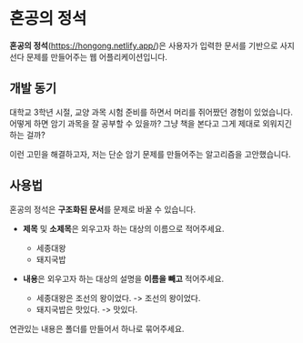 # 혼공의 정석
 **혼공의 정석**(https://hongong.netlify.app/)은 사용자가 입력한 문서를 기반으로 사지선다 문제를 만들어주는 웹 어플리케이션입니다.



## 개발 동기

대학교 3학년 시절, 교양 과목 시험 준비를 하면서 머리를 쥐어짰던 경험이 있었습니다. 어떻게 하면 암기 과목을 잘 공부할 수 있을까? 그냥 책을 본다고 그게 제대로 외워지긴 하는 걸까?

이런 고민을 해결하고자, 저는 단순 암기 문제를 만들어주는 알고리즘을 고안했습니다.



## 사용법

혼공의 정석은 **구조화된 문서**를 문제로 바꿀 수 있습니다.

- **제목** 및 **소제목**은 외우고자 하는 대상의 이름으로 적어주세요.
  - 세종대왕
  - 돼지국밥

- **내용**은 외우고자 하는 대상의 설명을 **이름을 빼고** 적어주세요.
  - 세종대왕은 조선의 왕이었다. -> 조선의 왕이었다.
  - 돼지국밥은 맛있다. -> 맛있다.

연관있는 내용은 폴더를 만들어서 하나로 묶어주세요.